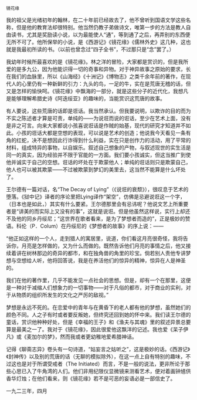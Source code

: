     镜花缘 

   我的祖父是光绪初年的翰林，在二十年前已经故去了，他不曾听到国语文学这些名称，但是他的教育法却很特别。他当然仍教子弟做诗文，唯第一步的方法是教人自由读书，尤其是奖励读小说，以为最能使人“通”，等到通了之后，再弄别的东西便无所不可了。他所保举的小说，是《西游记》《镜花缘》《儒林外史》这几种，这也就是我最初所读的书。（以前也曾念过“四子全书”，不过那只是“念”罢了。）

   我幼年时候所最喜欢的是《镜花缘》。林之洋的冒险，大家都是赏识的，但是我所爱的是多九公，因为他能识得一切的奇事和异物。对于神异故事之原始的要求，长在我们的血脉里，所以《山海经》《十洲记》《博物志》之类千余年前的著作，在现代人的心里仍有一种新鲜的引力：九头的鸟，一足的牛，实在是荒唐无稽的话，但又是怎样的愉快呵。《镜花缘》中飘海的一部分，就是这些分子的近代化，我想凡是能够理解希腊史诗《阿迭绥亚》的趣味的，当能赏识这荒唐的故事。

   有人要说，这些荒唐的话即是诳话。我当然承认。但我要说明，以欺诈的目的而为不实之陈述者才算是可责，单纯的——为说诳而说的诳话，至少在艺术上面，没有是非之可言。向来大家都说小孩喜说诳话是作贼的始基，现代的研究才知道并不如此。小孩的诳话大都是空想的表现，可以说是艺术的创造；他说我今天看见一条有角的红蛇，决不是想因此行诈得到什么利益，实在只是创作力的活动，用了平常的材料，组成特异的事物，以自娱乐。叙述自己想象的产物，与叙述现世的实生活是同一的真实，因为经验并不限于官能的一方面。我们要小孩诚实，但这当推广到使他并诚实于自己的空想。诳话的坏处在于欺蒙他人；单纯的诳话则只是欺蒙自己，他人也可以被其欺蒙——不过被欺蒙到梦幻的美里去，这当然不能算是什么坏处了。

   王尔德有一篇对话，名“The Decay of Lying”（《说诳的衰颓》），很叹息于艺术的堕落。《狱中记》译者的序论里把Lying译作“架空”，仿佛是忌避说诳这一个字，（日本也是如此，）其实有什么要紧。王尔德那里会有忌讳呢？他说文艺上所重要者是“讲美的而实际上又没有的事”，这就是说诳。但是他虽然这样说，实行上却还不及他的同乡丹绥尼；“这世界在歌者看来，是为了梦想者而造的”，正是极妙的赞语。科伦（P．Colum）在丹绥尼的《梦想者的故事》的序上说：——

   “他正如这样的一个人，走到猎人的寓居里，说道，你们看这月亮很奇怪，我将告诉你，月亮是怎样做的，又为什么而做的。既然告诉他们月亮的事情之后，他又接续着讲在树林那边的奇异的都市，和在独角兽的角里的珍宝。倘若别人责他专讲梦想与空想给人听，他将回答说，我是在养活他们的惊异的精神，惊异在人是神圣的。

   我们在他的著作里，几乎不能发见一点社会的思想。但是，却有一个在那里，这便是一种对于减缩人们想象力的一切事物——对于凡俗的都市，对于商业的实利，对于从物质的组织所发生的文化之严厉的敌视。”

   梦想是永远不死的。在恋爱中的青年与在黄昏下的老人都有他的梦想，虽然她们的颜色不同。人之子有时或者要反叛她，但终究还回到她的怀中来。我们读王尔德的童话，赏识他种种好处，但是《幸福的王子》和《渔夫与其魂》里的叙述异景总要算是最美之一了。我对于《镜花缘》，因此很爱他这飘洋的记述。我也爱《呆子伊凡》或《麦加尔的梦》，然而我或者更幼稚地爱希腊神话。

   记得《聊斋志异》卷头有一句诗道，“姑妄言之姑听之”，这是极妙的话。《西游记》《封神传》以及别的荒唐的话（无聊的模拟除外），在这一点上自有特别的趣味，不过这也是对于所谓受戒者（The Initiated）而言，不是一般的说法，更非所论于那些心思已入了牛角湾的人们。他们非用纪限仪显微镜来测看艺术，便对着画钟馗供香华灯烛；在他们看来，则《镜花缘》若不是可恶的妄语必是一部信史了。

   一九二三年，四月

